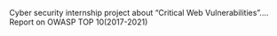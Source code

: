 Cyber security internship project about “Critical Web Vulnerabilities”....
Report on OWASP TOP 10(2017-2021)
